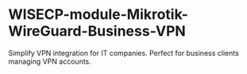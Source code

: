 # WISECP-module-Mikrotik-WireGuard-Business-VPN
Simplify VPN integration for IT companies. Perfect for business clients managing VPN accounts.
